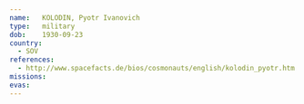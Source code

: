 ```yaml
---
name:	KOLODIN, Pyotr Ivanovich 
type:	military
dob:	1930-09-23
country:
  - SOV
references:
  - http://www.spacefacts.de/bios/cosmonauts/english/kolodin_pyotr.htm
missions:
evas:
---
```

